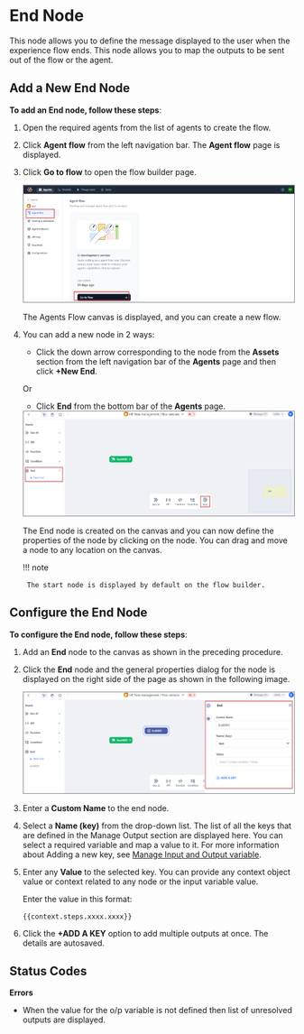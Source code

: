 # End Node

This node allows you to define the message displayed to the user when the experience flow ends. This node allows you to map the outputs to be sent out of the flow or the agent.

## Add a New End Node

**To add an End node, follow these steps**:

1. Open the required agents from the list of agents to create the flow.
2. Click **Agent flow** from the left navigation bar. The **Agent flow** page is displayed.
3. Click **Go to flow** to open the flow builder page.

    <img src="../images/go-to-flow-canvas.png" alt="Go to Flow Canvas" title="Go to Flow Canvas" style="border: 1px solid gray; zoom:80%;">

    The Agents Flow canvas is displayed, and you can create a new flow.

1. You can add a new node in 2 ways:

    * Click the down arrow corresponding to the node from the **Assets** section from the left navigation bar of the **Agents** page and then click **+New End**.

    Or

    * Click **End** from the bottom bar of the **Agents** page.

    <img src="../images/add-a-new-end-node.png" alt="Add a New End Node" title="Add a New End Node" style="border: 1px solid gray; zoom:80%;">

    The End node is created on the canvas and you can now define the properties of the node by clicking on the node. You can drag and move a node to any location on the canvas.

    !!! note

        The start node is displayed by default on the flow builder.

## Configure the End Node

**To configure the End node, follow these steps**:

1. Add an **End** node to the canvas as shown in the preceding procedure.
2. Click the **End** node and the general properties dialog for the node is displayed on the right side of the page as shown in the following image.

    <img src="../images/configure-end-node.png" alt="Configure End Node" title="Configure End Node" style="border: 1px solid gray; zoom:80%;">

1. Enter a **Custom Name** to the end node.
2. Select a **Name (key)** from the drop-down list. The list of all the keys that are defined in the Manage Output section are displayed here. You can select a required variable and map a value to it. For more information about Adding a new key, see [Manage Input and Output variable](../../agents-flows/perform-other-actions-on-the-flow-builder/manage-input-and-output.md).
3. Enter any **Value** to the selected key. You can provide any context object value or context related to any node or the input variable value. 

    Enter the value in this format:
    
    ```
    {{context.steps.xxxx.xxxx}}
    ```

4. Click the **+ADD A KEY** option to add multiple outputs at once. 
The details are autosaved.

## Status Codes

**Errors**

* When the value for the o/p variable is not defined then list of unresolved outputs are displayed.
